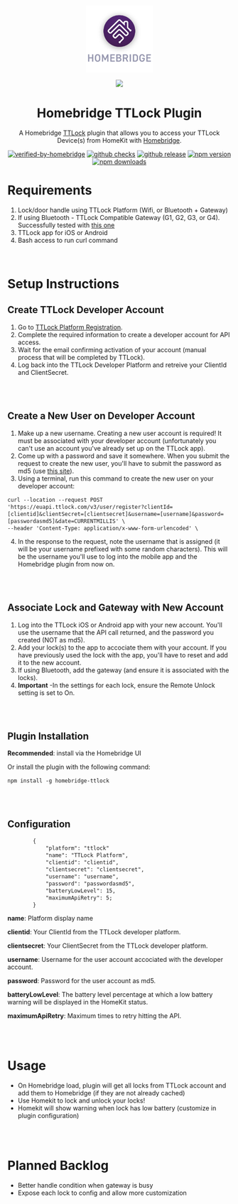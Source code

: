 
<span align="center">

<p align="center">
<img src="https://github.com/homebridge/branding/raw/master/logos/homebridge-wordmark-logo-vertical.png" width="150">
</p>

<p align="center">
<img src="https://open.ttlock.com/resources/developer/img/logo_ttlock.a53b544e.png" width="80">
</p>




# Homebridge TTLock Plugin 



<p>A Homebridge <a href="https://open.ttlock.com/document/doc?urlName=userGuide%2FekeyEn.html">TTLock</a>  
plugin that allows you to access your TTLock Device(s) from HomeKit with
  <a href="https://homebridge.io">Homebridge</a>. 
</p>

[![verified-by-homebridge](https://badgen.net/badge/homebridge/verified/purple)](https://github.com/homebridge/homebridge/wiki/Verified-Plugins)
[![github checks](https://badgen.net/github/checks/bwitting/homebridge-ttlock?icon=github&label=checks)](https://github.com/bwitting/homebridge-ttlock)
[![github release](https://badgen.net/github/release/bwitting/homebridge-ttlock?icon=github&label=release)](https://github.com/bwitting/homebridge-ttlock)
[![npm version](https://badgen.net/npm/v/homebridge-ttlock?icon=npm&label=version)](https://www.npmjs.com/package/homebridge-ttlock)
[![npm downloads](https://badgen.net/npm/dt/homebridge-ttlock?icon=npm&label=downloads)](https://www.npmjs.com/package/homebridge-ttlock)


</span>


# Requirements
1. Lock/door handle using TTLock Platform (Wifi, or Bluetooth + Gateway)
2. If using Bluetooth - TTLock Compatible Gateway (G1, G2, G3, or G4). Successfully tested with [this one](https://www.amazon.com/gp/product/B085THR6VX)
3. TTLock app for iOS or Android 
4. Bash access to run curl command
<br><br><br>


# Setup Instructions

## Create TTLock Developer Account
1. Go to [TTLock Platform Registration](https://open.ttlock.com/register).
2. Complete the required information to create a developer account for API access.
3. Wait for the email confirming activation of your account (manual process that will be completed by TTLock).
4. Log back into the TTLock Developer Platform and retreive your ClientId and ClientSecret.

<br><br>

## Create a New User on Developer Account

1. Make up a new username. Creating a new user account is required! It must be associated with your developer account (unfortunately you can't use an account you've already set up on the TTLock app).
2. Come up with a password and save it somewhere. When you submit the request to create the new user, you'll have to submit the password as md5 (use [this site](https://www.md5online.org/md5-encrypt.html)).
3. Using a terminal, run this command to create the new user on your developer account:

```
curl --location --request POST 'https://euapi.ttlock.com/v3/user/register?clientId=[clientid]&clientSecret=[clientsecret]&username=[username]&password=[passwordasmd5]&date=CURRENTMILLIS' \
--header 'Content-Type: application/x-www-form-urlencoded' \
```
4. In the response to the request, note the username that is assigned (it will be your username prefixed with some random characters).  This will be the username you'll use to log into the mobile app and the Homebridge plugin from now on.


<br><br>


## Associate Lock and Gateway with New Account

1. Log into the TTLock iOS or Android app with your new account.  You'll use the username that the API call returned, and the password you created (NOT as md5).
2. Add your lock(s) to the app to accociate them with your account.  If you have previously used the lock with the app, you'll have to reset and add it to the new account.
3. If using Bluetooth, add the gateway (and ensure it is associated with the locks).
4. **Important** -In the settings for each lock, ensure the Remote Unlock setting is set to On.

<br><br>

## Plugin Installation
**Recommended**: install via the Homebridge UI

Or install the plugin with the following command:
```
npm install -g homebridge-ttlock
```
<br><br>

## Configuration
```
        {
            "platform": "ttlock"
            "name": "TTLock Platform",
            "clientid": "clientid",
            "clientsecret": "clientsecret",
            "username": "username",
            "password": "passwordasmd5",
            "batteryLowLevel": 15,
            "maximumApiRetry": 5;
        }
```

**name**: Platform display name

**clientid**: Your ClientId from the TTLock developer platform.

**clientsecret**: Your ClientSecret from the TTLock developer platform.

**username**: Username for the user account accociated with the developer account.

**password**: Password for the user account as md5.

**batteryLowLevel**: The battery level percentage at which a low battery warning will be displayed in the HomeKit status.

**maximumApiRetry**: Maximum times to retry hitting the API.

<br><br>

# Usage

* On Homebridge load, plugin will get all locks from TTLock account and add them to Homebridge (if they are not already cached)
* Use Homekit to lock and unlock your locks!
* Homekit will show warning when lock has low battery (customize in plugin configuration) 

<br><br>

# Planned Backlog

* Better handle condition when gateway is busy
* Expose each lock to config and allow more customization